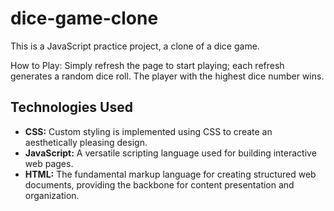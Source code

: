 # dice-game-clone
This is a JavaScript practice project, a clone of a dice game.

How to Play:
Simply refresh the page to start playing; each refresh generates a random dice roll. The player with the highest dice number wins.

## Technologies Used
- **CSS:** Custom styling is implemented using CSS to create an aesthetically pleasing design.
- **JavaScript:** A versatile scripting language used for building interactive web pages.
- **HTML:** The fundamental markup language for creating structured web documents, providing the backbone for content presentation and organization.
